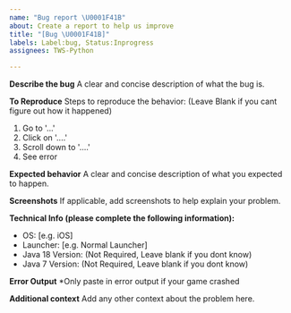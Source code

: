 ```yaml
---
name: "Bug report \U0001F41B"
about: Create a report to help us improve
title: "[Bug \U0001F41B]"
labels: Label:bug, Status:Inprogress
assignees: TWS-Python

---
```


**Describe the bug**
A clear and concise description of what the bug is.

**To Reproduce**
Steps to reproduce the behavior: (Leave Blank if you cant figure out how it happened)
1. Go to '...'
2. Click on '....'
3. Scroll down to '....'
4. See error

**Expected behavior**
A clear and concise description of what you expected to happen.

**Screenshots**
If applicable, add screenshots to help explain your problem.

**Technical Info (please complete the following information):**
 - OS: [e.g. iOS]
- Launcher: [e.g. Normal Launcher]
- Java 18 Version: (Not Required, Leave blank if you dont know)
- Java 7 Version: (Not Required, Leave blank if you dont know)

**Error Output**
*Only paste in error output if your game crashed

**Additional context**
Add any other context about the problem here.
